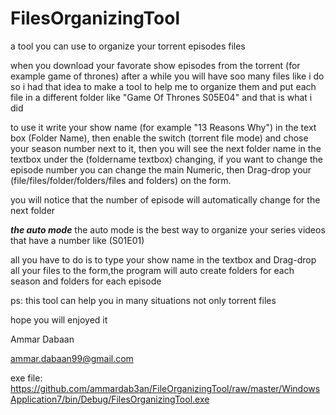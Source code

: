 # FilesOrganizingTool
a tool you can use to organize your torrent episodes files

when you download your favorate show episodes from the torrent (for example game of thrones)
after a while you will have soo many files like i do
so i had that idea to make a tool to help me to organize them and put each file in a different folder like "Game Of Thrones S05E04"
and that is what i did

to use it write your show name (for example "13 Reasons Why") in the text box (Folder Name),
then enable the switch (torrent file mode) and chose your season number next to it,
then you will see the next folder name in the textbox under the (foldername textbox) changing,
if you want to change the episode number you can change the main Numeric,
then Drag-drop your (file/files/folder/folders/files and folders) on the form.

you will notice that the number of episode will automatically change for the next folder

***the auto mode***
the auto mode is the best way to organize your series videos that have a number like (S01E01)

all you have to do is to type your show name in the textbox and Drag-drop all your files to the form,the program will auto create folders for each season and folders for each episode

ps: this tool can help you in many situations not only torrent files

hope you will enjoyed it

Ammar Dabaan

ammar.dabaan99@gmail.com

exe file:
https://github.com/ammardab3an/FileOrganizingTool/raw/master/WindowsApplication7/bin/Debug/FilesOrganizingTool.exe

